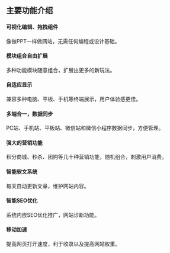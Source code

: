 ## 主要功能介绍

#### 可视化编辑、拖拽组件
像做PPT一样做网站，无需任何编程或设计基础。

#### 模块组合自由扩展 
多种功能模块随意组合，扩展出更多的新玩法。

#### 自适应显示
兼容多种电脑、平板、手机等终端展示，用户体验感更佳。

#### 多端合一，数据同步
PC站、手机站、平板站、微信站和微信小程序数据同步，方便管理。

#### 强大的营销功能
积分商城、秒杀、团购等几十种营销功能，随机组合，刺激用户消费。

#### 智能软文系统
每天自动更新文章，维护网站内容。

#### 智能SEO优化
系统内嵌SEO优化推广，网站诊断功能。

#### 移动加速
提高网页打开速度，利于收录以及提高网站权重。
